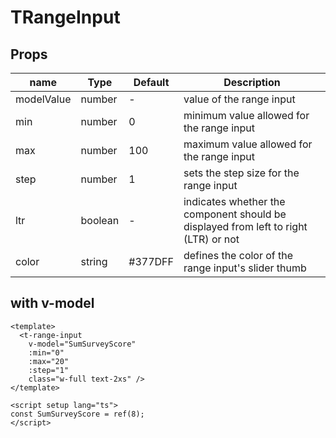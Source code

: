 # TRangeInput

## Props

| name       | Type    | Default | Description                                                                         |
| ---------- | ------- | ------- | ----------------------------------------------------------------------------------- |
| modelValue | number  | -       | value of the range input                                                            |
| min        | number  | 0       | minimum value allowed for the range input                                           |
| max        | number  | 100     | maximum value allowed for the range input                                           |
| step       | number  | 1       | sets the step size for the range input                                              |
| ltr        | boolean | -       | indicates whether the component should be displayed from left to right (LTR) or not |
| color      | string  | #377DFF | defines the color of the range input's slider thumb                                 |

## with v-model

```vue
<template>
  <t-range-input
    v-model="SumSurveyScore"
    :min="0"
    :max="20"
    :step="1"
    class="w-full text-2xs" />
</template>

<script setup lang="ts">
const SumSurveyScore = ref(8);
</script>
```
